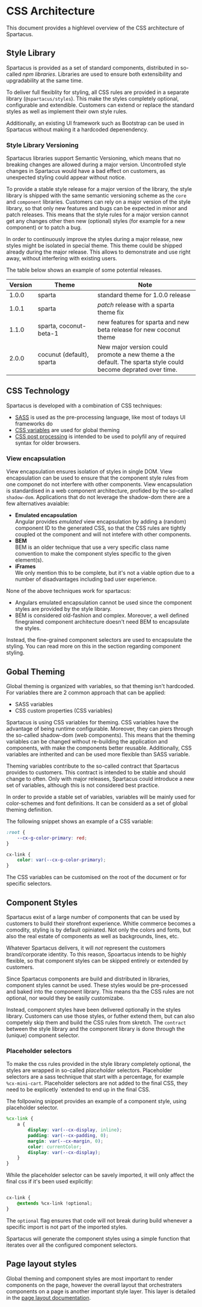 # CSS Architecture
This document provides a highlevel overview of the CSS architecture of Spartacus.

## Style Library
Spartacus is provided as a set of standard components, distributed in so-called *npm libraries*. Libraries are used to ensure both extensibility and upgradability at the same time. 

To deliver full flexiblity for styling, all CSS rules are provided in a separate library (`@spartacus/styles`). This make the styles completely optional, configurable and extendible. Customers can extend or replace the standard styles as well as implement their own style rules. 

Additionally, an existing UI framework such as Bootstrap can be used in Spartacus without making it a hardcoded depenendency.

### Style Library Versioning

Spartacus libraries support Semantic Versioning, which means that no breaking changes are allowed during a major version. Uncontrolled style changes in Spartacus would have a bad effect on customers, as unexpected styling could appear without notice. 

To provide a stable style release for a major version of the library, the style library is shipped with the same semantic versioning scheme as the `core` and `component` libraries. Customers can rely on a major version of the style library, so that only new features and bugs can be expected in minor and patch releases. 
This means that the style rules for a major version cannot get any changes other then new (optional) styles (for example for a new component) or to patch a bug.

In order to continuously improve the styles during a major release, new styles might be isolated in special theme. This theme could be shipped already during the major release. This allows to demonstrate and use right away, without interfering with existing users. 

The table below shows an example of some potential releases. 

| Version | Theme                     | Note                                                                                                         |
| ------- | ------------------------- | ------------------------------------------------------------------------------------------------------------ |
| 1.0.0   | sparta                    | standard theme for 1.0.0 release
| 1.0.1   | sparta                    | *patch* release with a sparta theme fix                                                                      |
| 1.1.0   | sparta, coconut-beta-1    | new features for sparta and new beta release for new coconut theme                                           |
| 2.0.0   | cocunut (default), sparta | New major version could promote a new theme a the default. The sparta style could become deprated over time. |



## CSS Technology
Spartacus is developed with a combination of CSS techniques:
-  [SASS]() is used as the pre-processing language, like most of todays UI frameworks do
-  [CSS variables]() are used for global theming
-  [CSS post processing]() is intended to be used to polyfil any of required syntax for older browsers.

### View encapsulation

View encapsulation ensures isolation of styles in single DOM. View encapsulation can be used to ensure that the component style rules from one componet do not interfere with other components. View encapsulation is standardised in a web component architecture, profided by the so-called `shadow-dom`. Applications that do not leverage the shadow-dom there are a few alternatives avaiable: 

- **Emulated encapsulation**  
  Angular provides *emulated* view encapsulation by adding a (random) component ID to the generated CSS, so that the CSS rules are tightly coupled ot the component and will not intefere with other components. 
- **BEM**  
  BEM is an older technique that use a very specific class name convention to make the component styles specific to the given element(s).
- **iFrames**  
  We only mention this to be complete, but it's not a viable option due to a number of disadvantages including bad user experience.


None of the above techniques work for spartacus:
- Angulars emulated encapsulation cannot be used since the component styles are provided by the style library.
- BEM is considered old-fashion and complex. Moreover, a well defined finegrained component architecture doesn't need BEM to encapsulate the styles. 

Instead, the fine-grained component selectors are used to encapsulate the styling. You can read more on this in the section regarding component styling.


## Gobal Theming
Global theming is organized with variables, so that theming isn't hardcoded. For variables there are 2 common approach that can be applied: 
- SASS variables
- CSS custom properties (CSS variables)

Spartacus is using CSS variables for theming. CSS variables have the advantage of being runtime configurable. Moreover, they can piers through the so-called shadow-dom (web components). This means that the theming variables can be changed without re-building the application and components, with make the components better reusable. Additionally, CSS variables are intherited and can be used more flexible than SASS variable. 

Theming variables contribute to the so-called contract that Spartacus provides to customers. This contract is intended to be stable and should change to often. Only with major releases, Spartacus could introduce a new set of variables, although this is not considered best practice. 

In order to provide a stable set of variables, variables will be mainly used for color-schemes and font definitions. It can be considerd as a set of global theming definition. 

The following snippet shows an example of a CSS variable:
```CSS
:root {
    --cx-g-color-primary: red;
}

cx-link {
    color: var(--cx-g-color-primary);
}
```

The CSS variables can be customised on the root of the document or for specific selectors. 

## Component Styles
Spartacus exist of a large number of components that can be used by customers to build their storefront experience. Whitle commerce becomes a comodity, styling is by default opiniated. Not only the colors and fonts, but also the real estate of components as well as backgrounds, lines, etc. 

Whatever Spartacus delivers, it will *not* represent the customers brand/corporate identity. To this reason, Spoartacus intends to be highly flexible, so that component styles can be skipped entirely or extended by customers. 

Since Spartacus components are build and distributed in libraries, component styles cannot be used. These styles would be pre-processed and baked into the component library. This means tha the CSS rules are not optional, nor would they be easily customizabe. 

Instead, component styles have been delivered optionally in the styles library. Customers can use those styles, or futher extend them, but can also competely skip them and build the CSS rules from skretch. The `contract` between the style library and the component library is done through the (unique) component selector.

### Placeholder selectors
To make the css rules provided in the style library completely optional, the styles are wrapped in so-called *placeholder* selectors. Placeholder selectors are a sass technique that start with a percentage, for example `%cx-mini-cart`. Placeholder selectors are not added to the final CSS, they need to be explicetly `extended to end up in the final CSS.

The follpowing snippet provides an example of a component style, using placeholder selector. 

```scss
%cx-link {
    a {
        display: var(--cx-display, inline);
        padding: var(--cx-padding, 0);
        margin: var(--cx-margin, 0);
        color: currentColor;
        display: var(--cx-display);
    }
}
```

While the placeholder selector can be savely imported, it will only affect the final css if it's been used explicitly: 

```scss

cx-link {
    @extends %cx-link !optional;
}

```

The `optional` flag ensures that code will not break during build whenever a specific import is not part of the imported styles. 

Spartacus will generate the component styles using a simple function that iterates over all the configured component selectors. 

## Page layout styles
Global theming and component styles are most important to render components on the page, however the overall layout that orchestraters components on a page is another important style layer. This layer is detailed in the [page layout documentation](./page-layout.md). 
